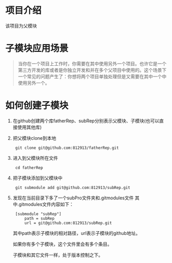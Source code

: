 # 项目介绍
该项目为父模块
# 子模块应用场景
> 当你在一个项目上工作时，你需要在其中使用另外一个项目。也许它是一个第三方开发的库或者是你独立开发和并在多个父项目中使用的。这个场景下一个常见的问题产生了：你想将两个项目单独处理但是又需要在其中一个中使用另外一个。
# 如何创建子模块
1. 在github创建两个库fatherRep、subRep分别表示父模块、子模块(也可以直接使用其他库)
2. 把父模块clone到本地

        git clone git@github.com:812913/fatherRep.git
3. 进入到父模块所在文件

        cd fatherRep
4. 把子模块添加到父模块中

        git submodule add git@github.com:812913/subRep.git
5. 发现在当前目录下多了一个subPro文件夹和.gitmodules文件
其中.gitmodules文件内容如下：

        [submodule "subRep"]
            path = subRep
            url = git@github.com:812913/subRep.git
    其中path表示子模块的相对路径，url表示子模块的github地址。

    如果你有多个子模块，这个文件里会有多个条目。

    子模块和其它文件一样，处于版本控制之下。